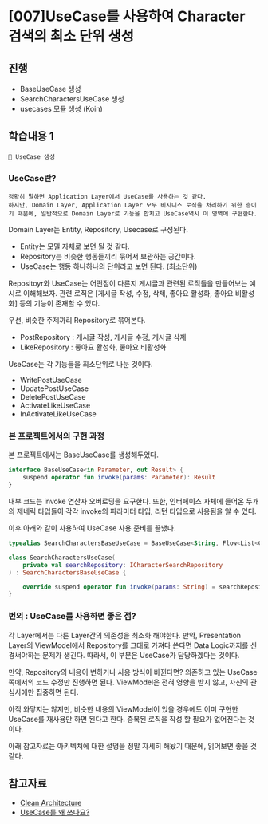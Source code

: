 # [007]UseCase를 사용하여 Character 검색의 최소 단위 생성
## 진행
- BaseUseCase 생성
- SearchCharactersUseCase 생성
- usecases 모듈 생성 (Koin)

## 학습내용 1
```
📌 UseCase 생성
```
### UseCase란?
```
정확히 말하면 Application Layer에서 UseCase를 사용하는 것 같다.
하지만, Domain Layer, Application Layer 모두 비지니스 로직을 처리하기 위한 층이기 때문에, 일반적으로 Domain Layer로 기능을 합치고 UseCase역시 이 영역에 구현한다.
```
Domain Layer는 Entity, Repository, Usecase로 구성된다.  
- Entity는 모델 자체로 보면 될 것 같다. 
- Repository는 비슷한 행동들끼리 묶어서 보관하는 공간이다.
- UseCase는 행동 하나하나의 단위라고 보면 된다. (최소단위)

Repositoyr와 UseCase는 어떤점이 다른지 게시글과 관련된 로직들을 만들어보는 예시로 이해해보자. 관련 로직은 [게시글 작성, 수정, 삭제, 좋아요 활성화, 좋아요 비활성화] 등의 기능이 존재할 수 있다.


우선, 비슷한 주제까리 Repository로 묶어본다.
- PostRepository : 게시글 작성, 게시글 수정, 게시글 삭제
- LikeRepository : 좋아요 활성화, 좋아요 비활성화

UseCase는 각 기능들을 최소단위로 나눈 것이다.
- WritePostUseCase
- UpdatePostUseCase
- DeletePostUseCase
- ActivateLikeUseCase
- InActivateLikeUseCase

### 본 프로젝트에서의 구현 과정
본 프로젝트에서는 BaseUseCase를 생성해두었다.
```kotlin
interface BaseUseCase<in Parameter, out Result> {
    suspend operator fun invoke(params: Parameter): Result
}
```
내부 코드는 invoke 연산자 오버로딩을 요구한다. 또한, 인터페이스 자체에 들어온 두개의 제네릭 타입들이 각각 invoke의 파라미터 타입, 리턴 타입으로 사용됨을 알 수 있다.

이후 아래와 같이 사용하여 UseCase 사용 준비를 끝냈다.
```kotlin
typealias SearchCharactersBaseUseCase = BaseUseCase<String, Flow<List<Character>>>

class SearchCharactersUseCase(
    private val searchRepository: ICharacterSearchRepository
) : SearchCharactersBaseUseCase {

    override suspend operator fun invoke(params: String) = searchRepository.searchCharacters(params)
}
```

### 번외 : UseCase를 사용하면 좋은 점?
각 Layer에서는 다른 Layer간의 의존성을 최소화 해야한다. 만약, Presentation Layer의 ViewModel에서 Repository를 그대로 가져다 쓴다면 Data Logic까지를 신경써야하는 문제가 생긴다. 따라서, 이 부분은 UseCase가 담당하겠다는 것이다.

만약, Repository의 내용이 변하거나 사용 방식이 바뀐다면? 의존하고 있는 UseCase쪽에서의 코드 수정만 진행하면 된다. ViewModel은 전혀 영향을 받지 않고, 자신의 관심사에만 집중하면 된다.

아직 와닿지는 않지만, 비슷한 내용의 ViewModel이 있을 경우에도 이미 구현한 UseCase를 재사용만 하면 된다고 한다. 중복된 로직을 작성 할 필요가 없어진다는 것이다.

아래 참고자료는 아키텍처에 대한 설명을 정말 자세히 해놨기 때문에, 읽어보면 좋을 것 같다.


## 참고자료
- [Clean Architecture](https://namget.tistory.com/entry/%EC%95%88%EB%93%9C%EB%A1%9C%EC%9D%B4%EB%93%9C-Clean-Architecture)
- [UseCase를 왜 쓰나요?](https://velog.io/@cchloe2311/%EC%95%88%EB%93%9C%EB%A1%9C%EC%9D%B4%EB%93%9C-UseCase%EB%A5%BC-%EC%99%9C-%EC%93%B0%EB%82%98%EC%9A%94)